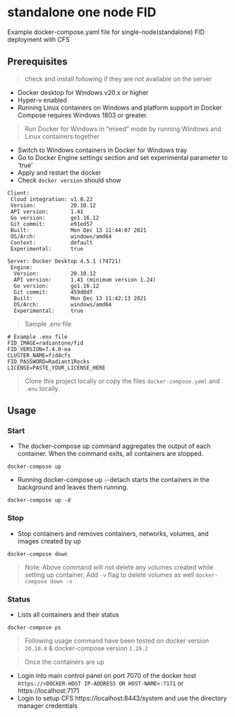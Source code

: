 # standalone one node FID

Example docker-compose.yaml file for single-node(standalone) FID deployment with CFS

## Prerequisites
> check and install following if they are not available on the server
- Docker desktop for Windows v20.x or higher
- Hyper-v enabled
- Running Linux containers on Windows and platform support in Docker Compose requires Windows 1803 or greater.

> Run Docker for Windows in “mixed” mode by running Windows and Linux containers together
- Switch to Windows containers in Docker for Windows tray
- Go to Docker Engine settings section and set experimental parameter to ‘true’
- Apply and restart the docker
- Check `docker version` should show 
```
Client:
 Cloud integration: v1.0.22
 Version:           20.10.12
 API version:       1.41
 Go version:        go1.16.12
 Git commit:        e91ed57
 Built:             Mon Dec 13 11:44:07 2021
 OS/Arch:           windows/amd64
 Context:           default
 Experimental:      true

Server: Docker Desktop 4.5.1 (74721)
 Engine:
  Version:          20.10.12
  API version:      1.41 (minimum version 1.24)
  Go version:       go1.16.12
  Git commit:       459d0df
  Built:            Mon Dec 13 11:42:13 2021
  OS/Arch:          windows/amd64
  Experimental:     true
```
> Sample .env file
```
# Example .env file
FID_IMAGE=radiantone/fid
FID_VERSION=7.4.0-ea
CLUSTER_NAME=fid4cfs
FID_PASSWORD=Radiant1Rocks
LICENSE=PASTE_YOUR_LICENSE_HERE
```
> Clone this project locally or copy the files `docker-compose.yaml` and `.env` locally.

## Usage
### Start
- The docker-compose up command aggregates the output of each container. When the command exits, all containers are stopped. 
```
docker-compose up 
```
- Running docker-compose up --detach starts the containers in the background and leaves them running.
```
docker-compose up -d
```
### Stop
- Stop containers and removes containers, networks, volumes, and images created by up
```
docker-compose down
```
> Note: Above command will not delete any volumes created while setting up container, Add `-v` flag to delete volumes as well `docker-compose down -v`
### Status
- Lists all containers and their status
```
docker-compose ps
```

> Following usage command have been tested on docker version `20.10.8` & docker-compose version `1.29.2`

> Once the containers are up
- Login into main control panel on port 7070 of the docker host `https://<DOCKER-HOST IP-ADDRESS OR HOST-NAME>:7171` or https://localhost:7171
- Login to setup CFS https://localhost:8443/system and use the directory manager credentials

